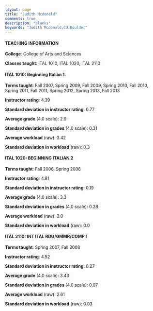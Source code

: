 ```yaml
---
layout: page
title: "Judith Mcdonald" 
comments: true
description: "blanks"
keywords: "Judith Mcdonald,CU,Boulder"
---
```

<head>
<script src="https://ajax.googleapis.com/ajax/libs/jquery/2.1.3/jquery.min.js"></script>
<script src="https://dl.dropboxusercontent.com/s/pc42nxpaw1ea4o9/highcharts.js?dl=0"></script>
<!-- <script src="../assets/js/highcharts.js"></script> -->
<style type="text/css">@font-face {
	font-family: "Bebas Neue";
	src: url(https://www.filehosting.org/file/details/544349/BebasNeue Regular.otf) format("opentype");
	}
	h1.Bebas { 
		font-family: "Bebas Neue", Verdana, Tahoma;
	}
</style>
</head>
	   
#### TEACHING INFORMATION

**College**: College of Arts and Sciences

**Classes taught**: ITAL 1010, ITAL 1020, ITAL 2110

#### ITAL 1010: Beginning Italian 1.

**Terms taught**: Fall 2007, Spring 2009, Fall 2009, Spring 2010, Fall 2010, Spring 2011, Fall 2011, Spring 2012, Spring 2013, Fall 2013

**Instructor rating**: 4.39

**Standard deviation in instructor rating**: 0.77

**Average grade** (4.0 scale): 2.9

**Standard deviation in grades** (4.0 scale): 0.31

**Average workload** (raw): 3.42

**Standard deviation in workload** (raw): 0.3

#### ITAL 1020: BEGINNING ITALIAN 2

**Terms taught**: Fall 2006, Spring 2008

**Instructor rating**: 4.81

**Standard deviation in instructor rating**: 0.19

**Average grade** (4.0 scale): 3.3

**Standard deviation in grades** (4.0 scale): 0.28

**Average workload** (raw): 3.0

**Standard deviation in workload** (raw): 0.0

#### ITAL 2110: INT ITAL RDG/GMMR/COMP I

**Terms taught**: Spring 2007, Fall 2008

**Instructor rating**: 4.52

**Standard deviation in instructor rating**: 0.27

**Average grade** (4.0 scale): 3.43

**Standard deviation in grades** (4.0 scale): 0.07

**Average workload** (raw): 2.61

**Standard deviation in workload** (raw): 0.03

